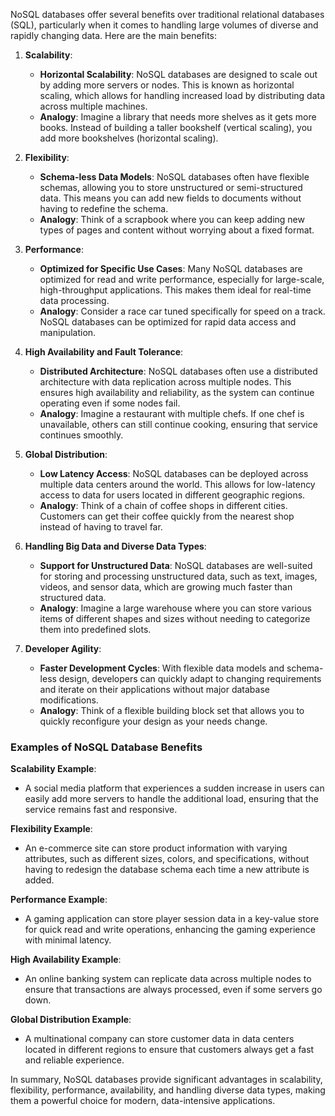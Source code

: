 NoSQL databases offer several benefits over traditional relational databases (SQL), particularly when it comes to handling large volumes of diverse and rapidly changing data. Here are the main benefits:

1. **Scalability**:
   - **Horizontal Scalability**: NoSQL databases are designed to scale out by adding more servers or nodes. This is known as horizontal scaling, which allows for handling increased load by distributing data across multiple machines.
   - **Analogy**: Imagine a library that needs more shelves as it gets more books. Instead of building a taller bookshelf (vertical scaling), you add more bookshelves (horizontal scaling).

2. **Flexibility**:
   - **Schema-less Data Models**: NoSQL databases often have flexible schemas, allowing you to store unstructured or semi-structured data. This means you can add new fields to documents without having to redefine the schema.
   - **Analogy**: Think of a scrapbook where you can keep adding new types of pages and content without worrying about a fixed format.

3. **Performance**:
   - **Optimized for Specific Use Cases**: Many NoSQL databases are optimized for read and write performance, especially for large-scale, high-throughput applications. This makes them ideal for real-time data processing.
   - **Analogy**: Consider a race car tuned specifically for speed on a track. NoSQL databases can be optimized for rapid data access and manipulation.

4. **High Availability and Fault Tolerance**:
   - **Distributed Architecture**: NoSQL databases often use a distributed architecture with data replication across multiple nodes. This ensures high availability and reliability, as the system can continue operating even if some nodes fail.
   - **Analogy**: Imagine a restaurant with multiple chefs. If one chef is unavailable, others can still continue cooking, ensuring that service continues smoothly.

5. **Global Distribution**:
   - **Low Latency Access**: NoSQL databases can be deployed across multiple data centers around the world. This allows for low-latency access to data for users located in different geographic regions.
   - **Analogy**: Think of a chain of coffee shops in different cities. Customers can get their coffee quickly from the nearest shop instead of having to travel far.

6. **Handling Big Data and Diverse Data Types**:
   - **Support for Unstructured Data**: NoSQL databases are well-suited for storing and processing unstructured data, such as text, images, videos, and sensor data, which are growing much faster than structured data.
   - **Analogy**: Imagine a large warehouse where you can store various items of different shapes and sizes without needing to categorize them into predefined slots.

7. **Developer Agility**:
   - **Faster Development Cycles**: With flexible data models and schema-less design, developers can quickly adapt to changing requirements and iterate on their applications without major database modifications.
   - **Analogy**: Think of a flexible building block set that allows you to quickly reconfigure your design as your needs change.

### Examples of NoSQL Database Benefits

**Scalability Example**:
- A social media platform that experiences a sudden increase in users can easily add more servers to handle the additional load, ensuring that the service remains fast and responsive.

**Flexibility Example**:
- An e-commerce site can store product information with varying attributes, such as different sizes, colors, and specifications, without having to redesign the database schema each time a new attribute is added.

**Performance Example**:
- A gaming application can store player session data in a key-value store for quick read and write operations, enhancing the gaming experience with minimal latency.

**High Availability Example**:
- An online banking system can replicate data across multiple nodes to ensure that transactions are always processed, even if some servers go down.

**Global Distribution Example**:
- A multinational company can store customer data in data centers located in different regions to ensure that customers always get a fast and reliable experience.

In summary, NoSQL databases provide significant advantages in scalability, flexibility, performance, availability, and handling diverse data types, making them a powerful choice for modern, data-intensive applications.
